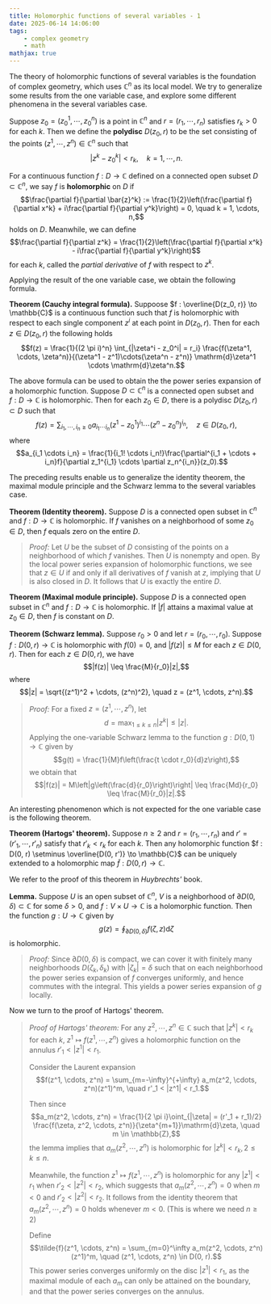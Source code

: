 ```yaml
---
title: Holomorphic functions of several variables - 1
date: 2025-06-14 14:06:00
tags:
	- complex geometry
	- math
mathjax: true
---
```


The theory of holomorphic functions of several variables is the foundation of complex geometry, which uses $\mathbb{C}^n$ as its local model. We try to generalize some results from the one variable case, and explore some different phenomena in the several variables case. 

Suppose $z_0 = (z_0^1, \cdots, z_0^n)$ is a point in $\mathbb{C}^n$ and $r = (r_1, \cdots, r_n)$ satisfies $r_k > 0$ for each $k$. Then we define the **polydisc** $D(z_0, r)$ to be the set consisting of the points $(z^1, \cdots,  z^n) \in \mathbb{C}^n$ such that $$|z^k - z_0^k| < r_k, \quad k = 1, \cdots, n.$$ 

For a continuous function $f : D \to \mathbb{C}$ defined on a connected open subset $D \subset \mathbb{C}^n$, we say $f$ is **holomorphic** on $D$ if $$\frac{\partial f}{\partial \bar{z}^k} := \frac{1}{2}\left(\frac{\partial f}{\partial x^k} + i\frac{\partial f}{\partial y^k}\right) = 0, \quad k = 1, \cdots, n,$$ holds on $D$. Meanwhile, we can define $$\frac{\partial f}{\partial z^k} = \frac{1}{2}\left(\frac{\partial f}{\partial x^k} - i\frac{\partial f}{\partial y^k}\right)$$ for each $k$, called the *partial derivative* of $f$ with respect to $z^k$. 

Applying the result of the one variable case, we obtain the following formula.

**Theorem (Cauchy integral formula).** Suppoose $f : \overline{D(z_0, r)} \to \mathbb{C}$ is a continuous function such that $f$ is holomorphic with respect to each single component $z^i$ at each point in $D(z_0, r)$. Then for each $z \in D(z_0, r)$ the following holds $$f(z) = \frac{1}{(2 \pi i)^n} \int_{|\zeta^i - z_0^i| = r_i} \frac{f(\zeta^1, \cdots, \zeta^n)}{(\zeta^1 - z^1)\cdots(\zeta^n - z^n)} \mathrm{d}\zeta^1 \cdots \mathrm{d}\zeta^n.$$

The above formula can be used to obtain the the power series expansion of a holomorphic function. Suppose $D \subset \mathbb{C}^n$ is a connected open subset and $f : D \to \mathbb{C}$ is holomorphic. Then for each $z_0 \in D$, there is a polydisc $D(z_0, r) \subset D$ such that $$f(z) = \sum_{i_1, \cdots, i_n \geq 0} a_{i_1 \cdots i_n} (z^1 - z_0^1)^{i_1} \cdots (z^n - z_0^n)^{i_n}, \quad z \in D(z_0, r),$$ where $$a_{i_1 \cdots i_n} = \frac{1}{i_1! \cdots i_n!}\frac{\partial^{i_1 + \cdots + i_n}f}{\partial z_1^{i_1} \cdots \partial z_n^{i_n}}(z_0).$$

The preceding results enable us to generalize the identity theorem, the maximal module principle and the Schwarz lemma to the several variables case. 

**Theorem (Identity theorem).** Suppose $D$ is a connected open subset in $\mathbb{C}^n$ and $f : D \to \mathbb{C}$ is holomorphic. If $f$ vanishes on a neighborhood of some $z_0 \in D$, then $f$ equals zero on the entire $D$.

> *Proof:* Let $U$ be the subset of $D$ consisting of the points on a neighborhood of which $f$ vanishes. Then $U$ is nonempty and open. By the local power series expansion of holomorphic functions, we see that $z \in U$ if and only if all derivatives of $f$ vanish at $z$, implying that $U$ is also closed in $D$. It follows that $U$ is exactly the entire $D$.

**Theorem (Maximal module principle).** Suppose $D$ is a connected open subset in $\mathbb{C}^n$ and $f : D \to \mathbb{C}$ is holomorphic. If $|f|$ attains a maximal value at $z_0 \in D$, then $f$ is constant on $D$.

**Theorem (Schwarz lemma).** Suppose $r_0 > 0$ and let $r = (r_0, \cdots, r_0)$. Suppose $f : D(0, r) \to \mathbb{C}$ is holomorphic with $f(0) = 0$, and $|f(z)| \leq M$ for each $z \in D(0, r)$. Then for each $z \in D(0, r)$, we have $$|f(z)| \leq \frac{M}{r_0}|z|,$$ where $$|z| = \sqrt{(z^1)^2 + \cdots, (z^n)^2}, \quad z = (z^1, \cdots, z^n).$$

> *Proof:* For a fixed $z = (z^1, \cdots, z^n)$, let $$d = \max_{1 \leq k \leq n} |z^k| \leq |z|.$$ Applying the one-variable Schwarz lemma to the function $g : D(0, 1) \to \mathbb{C}$ given by $$g(t) = \frac{1}{M}f\left(\frac{t \cdot r_0}{d}z\right),$$ we obtain that $$|f(z)| = M\left|g\left(\frac{d}{r_0}\right)\right| \leq \frac{Md}{r_0} \leq \frac{M}{r_0}|z|.$$

An interesting phenomenon which is not expected for the one variable case is the following theorem.

**Theorem (Hartogs' theorem).** Suppose $n \geq 2$ and $r = (r_1, \cdots, r_n)$ and $r' = (r'_1, \cdots, r'_n)$ satisfy that $r'_k < r_k$ for each $k$. Then any holomorphic function $f : D(0, r) \setminus \overline{D(0, r')} \to \mathbb{C}$ can be uniquely extended to a holomorphic map $\tilde{f} : D(0, r) \to \mathbb{C}$. 

We refer to the proof of this theorem in *Huybrechts'* book. 

**Lemma.** Suppose $U$ is an open subset of $\mathbb{C}^n$, $V$ is a neighborhood of $\partial D(0, \delta) \subset \mathbb{C}$ for some $\delta > 0$, and $f : V \times U \to \mathbb{C}$ is a holomorphic function. Then the function $g : U \to \mathbb{C}$ given by $$g(z) = \oint_{\partial D(0, \delta)} f(\zeta, z) \mathrm{d}\zeta$$ is holomorphic.

> *Proof:* Since $\partial D(0, \delta)$ is compact, we can cover it with finitely many neighborhoods $D(\zeta_k, \delta_k)$ with $|\zeta_k| = \delta$ such that on each neighborhood the power series expansion of $f$ converges uniformly, and hence commutes with the integral. This yields a power series expansion of $g$ locally.

Now we turn to the proof of Hartogs' theorem.

> *Proof of Hartogs' theorem:* For any $z^2, \cdots, z^n \in \mathbb{C}$ such that $|z^k| < r_k$ for each $k$, $z^1 \mapsto f(z^1, \cdots, z^n)$ gives a holomorphic function on the annulus $r'_1 < |z^1| < r_1$.
> 
> Consider the Laurent expansion $$f(z^1, \cdots, z^n) = \sum_{m=-\infty}^{+\infty} a_m(z^2, \cdots, z^n)(z^1)^m, \quad r'_1 < |z^1| < r_1.$$  
> 
> Then since $$a_m(z^2, \cdots, z^n) = \frac{1}{2 \pi i}\oint_{|\zeta| = (r'_1 + r_1)/2} \frac{f(\zeta, z^2, \cdots, z^n)}{\zeta^{m+1}}\mathrm{d}\zeta, \quad m \in \mathbb{Z},$$ the lemma implies that $a_m(z^2, \cdots, z^n)$ is holomorphic for $|z^k| < r_k, 2 \leq k \leq n$. 
> 
> Meanwhile, the function $z^1 \mapsto f(z^1, \cdots, z^n)$ is holomorphic for any $|z^1| < r_1$ when $r'_2 < |z^2| < r_2$, which suggests that $a_m(z^2, \cdots, z^n) = 0$ when $m < 0$ and $r'_2 < |z^2| < r_2$. It follows from the identity theorem that $a_m(z^2, \cdots, z^n) = 0$ holds whenever $m < 0$. (This is where we need $n \geq 2$)
> 
> Define $$\tilde{f}(z^1, \cdots, z^n) = \sum_{m=0}^\infty a_m(z^2, \cdots, z^n)(z^1)^m, \quad (z^1, \cdots, z^n) \in D(0, r).$$ This power series converges uniformly on the disc $|z^1| < r_1$, as the maximal module of each $a_m$ can only be attained on the boundary, and that the power series converges on the annulus. 

